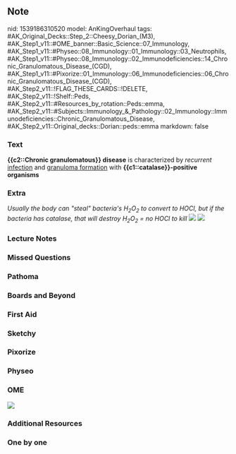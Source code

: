 ## Note
nid: 1539186310520
model: AnKingOverhaul
tags: #AK_Original_Decks::Step_2::Cheesy_Dorian_(M3), #AK_Step1_v11::#OME_banner::Basic_Science::07_Immunology, #AK_Step1_v11::#Physeo::08_Immunology::01_Immunology::03_Neutrophils, #AK_Step1_v11::#Physeo::08_Immunology::02_Immunodeficiencies::14_Chronic_Granulomatous_Disease_(CGD), #AK_Step1_v11::#Pixorize::01_Immunology::06_Immunodeficiencies::06_Chronic_Granulomatous_Disease_(CGD), #AK_Step2_v11::!FLAG_THESE_CARDS::!DELETE, #AK_Step2_v11::!Shelf::Peds, #AK_Step2_v11::#Resources_by_rotation::Peds::emma, #AK_Step2_v11::#Subjects::Immunology_&_Pathology::02_Immunology::Immunodeficiencies::Chronic_Granulomatous_Disease, #AK_Step2_v11::Original_decks::Dorian::peds::emma
markdown: false

### Text
<b>{{c2::Chronic granulomatous}} disease</b> is characterized by
<i>recurrent</i> <u>infection</u> and <u>granuloma formation</u>
with <b>{{c1::catalase}}-positive organisms</b>

### Extra
<div>
  <i>Usually the body can "steal" bacteria's
  H<sub>2</sub>O<sub>2</sub> to convert to HOCl, but if the
  bacteria has catalase, that will destroy
  H<sub>2</sub>O<sub>2</sub> = no HOCl to kill</i>
  <div style="display: inline !important;">
    <i><img src="paste-6100361093840897.jpg"></i>
  </div><i><img src="paste-116045721370625.jpg"></i>
</div>

### Lecture Notes


### Missed Questions


### Pathoma


### Boards and Beyond


### First Aid


### Sketchy


### Pixorize


### Physeo


### OME
<div class="ome-widget">
  <a href=
  "https://onlinemeded.org/spa/immunology?ref=anki"><img src=
  "_OME_AnkiFlashcards_Topic_2.png"></a>
</div>

### Additional Resources


### One by one

